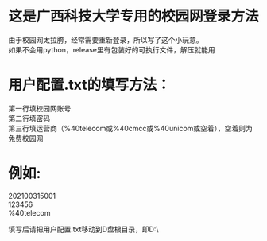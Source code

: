 # 这是广西科技大学专用的校园网登录方法
由于校园网太拉胯，经常需要重新登录，所以写了这个小玩意。<br />
如果不会用python，release里有包装好的可执行文件，解压就能用

# 用户配置.txt的填写方法：
第一行填校园网账号<br />
第二行填密码<br />
第三行填运营商（%40telecom或%40cmcc或%40unicom或空着），空着则为免费校园网<br />

# 例如:
202100315001<br />
123456<br />
%40telecom<br />

填写后请把用户配置.txt移动到D盘根目录，即D:\
